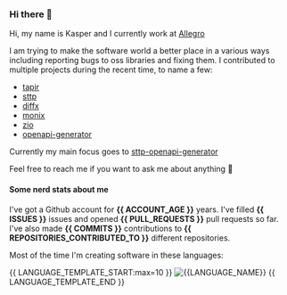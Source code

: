 ### Hi there 👋

Hi, my name is Kasper and I currently work at [Allegro](https://allegro.pl/)

I am trying to make the software world a better place in a various ways including reporting bugs to oss libraries and fixing them. I contributed to multiple projects during the recent time, to name a few:
- [tapir](https://github.com/softwaremill/tapir)
- [sttp](https://github.com/softwaremill/sttp)
- [diffx](https://github.com/softwaremill/diffx)
- [monix](https://github.com/monix/monix)
- [zio](https://github.com/zio/zio)
- [openapi-generator](https://github.com/OpenAPITools/openapi-generator)

Currently my main focus goes to [sttp-openapi-generator](https://github.com/ghostbuster91/sttp-openapi-generator)

Feel free to reach me if you want to ask me about anything 🙂

#### Some nerd stats about me

I've got a Github account for **{{ ACCOUNT_AGE }}** years. I've filled **{{ ISSUES }}** issues and opened **{{ PULL_REQUESTS }}** pull requests so far. I've also made **{{ COMMITS }}** contributions to **{{ REPOSITORIES_CONTRIBUTED_TO }}** different repositories.

Most of the time I'm creating software in these languages:

{{ LANGUAGE_TEMPLATE_START:max=10 }}
![{{LANGUAGE_NAME}}](https://img.shields.io/static/v1?style=flat-square&label=%E2%A0%80&color=555&labelColor={{LANGUAGE_COLOR:uri}}&message={{LANGUAGE_NAME:uri}}%EF%B8%B1{{LANGUAGE_PERCENT:uri}}%25)
{{ LANGUAGE_TEMPLATE_END }}
